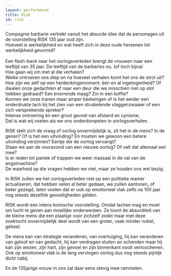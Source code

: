 ```yaml
---
layout: performance
title: Risk
id: risk
---
```

<style>
  #main {
    background: #ea2433;
  }

  #content {
    color: #fff;
  }
</style>
Compagnie barbarie vertrekt vanuit het absurde idee dat de personages uit de voorstelling RISK 135 jaar oud zijn.<br>
Hoeveel is werkelijkheid en wat heeft zich in deze oude hersenen tot werkelijkheid gevormd? <br>\
Een flash-back naar het oorlogsverleden brengt de vrouwen naar een leeftijd van 35 jaar. De leeftijd van de barbaries nu. (of toch bijna)<br>
Hoe gaan wij om met al die verhalen?<br>
Welke ontroeren ons diep en na hoeveel verhalen komt het ons de strot uit?<br>
Hoe zijn we zelf op een herdenkingsmoment: één en al ingetogenheid? Of dwalen onze gedachten af naar een deur die we misschien niet op slot hebben gedraaid? Een knorrende maag? Zin in een koffie?<br>
Kunnen we onze tranen maar amper bedwingen of is het eerder een onderdrukte lach bij het zien van een struikelende vlaggenzwaaier of een zich versprekende spreker?<br>
Intense ontroering én een groot gevoel van afstand en cynisme,<br>
Dat is wat wij voelen als we ons onderdompelen in oorlogsverhalen.

RISK stelt zich de vraag of oorlog onvermijdelijk is, zit het in de mens? In de genen? Of is het een uitvinding? En moeten we gewoon een betere uitvinding verzinnen? Eentje die de oorlog vervangt?<br>
Staan we aan de vooravond van een nieuwe oorlog? Of valt dat allemaal wel mee?<br>
Is er reden tot paniek of trappen we weer massaal in de val van de angstmachine?<br>
De waarheid op die vragen hebben we niet, maar ze houden ons wel bezig.

In RISK zullen we het oorlogsverleden niet op een politieke manier actualiseren, dat hebben velen al beter gedaan, we zullen aantonen, of beter gezegd, laten voelen dat er ook op emotioneel vlak zelfs na 100 jaar nog steeds dezelfde gevoeligheden gelden.

RISK wordt een intens komische voorstelling. Omdat lachen mag en moet om lucht te geven aan moeilijke onderwerpen. Ze toont de absurditeit van de kleine mens die een plaatsje voor zichzelf zoekt maar met deze zoektocht onvermijdelijk deel wordt van een groter, vaak minder nobel, geheel.

De mens kan van strategie veranderen, van overtuiging, hij kan veranderen van geloof en van gedacht, hij kan verdragen sluiten en schenden maar hij kan zijn wezen, zijn hart, zijn gevoel en zijn binnenkant nooit verloochenen. Ook op emotioneel vlak is de lang vervlogen oorlog dus nog steeds pijnlijk dicht nabij.

En de 135jarige vrouw in ons zal daar eens stevig mee rammelen.
